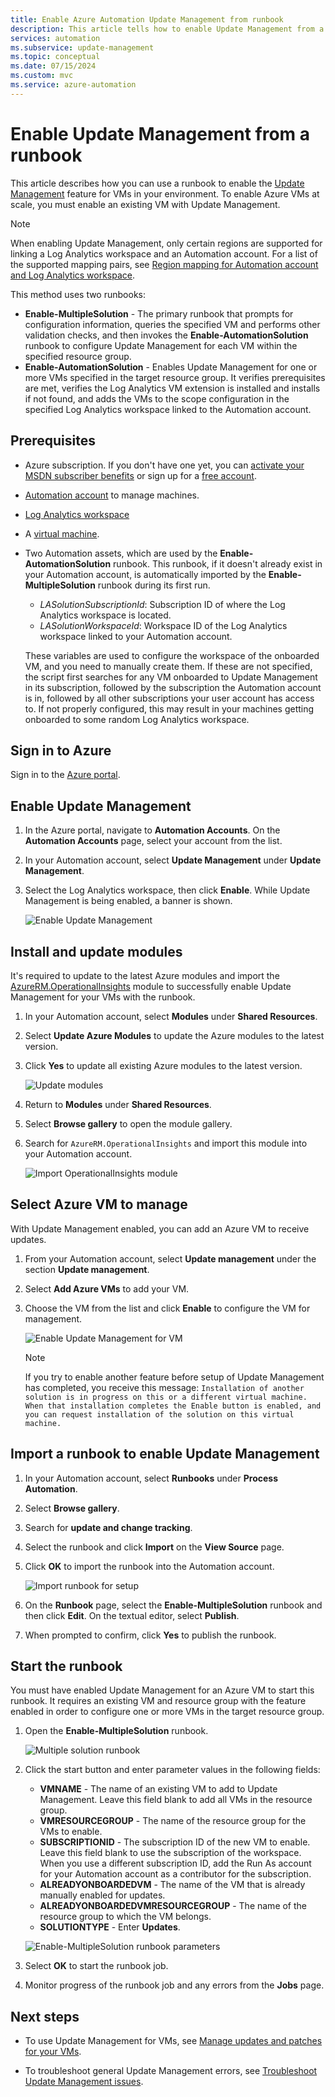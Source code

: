 ```yaml
---
title: Enable Azure Automation Update Management from runbook
description: This article tells how to enable Update Management from a runbook.
services: automation
ms.subservice: update-management
ms.topic: conceptual
ms.date: 07/15/2024
ms.custom: mvc
ms.service: azure-automation
---
```


# Enable Update Management from a runbook

This article describes how you can use a runbook to enable the [Update Management](overview.md) feature for VMs in your environment. To enable Azure VMs at scale, you must enable an existing VM with Update Management.

> [!NOTE]
> When enabling Update Management, only certain regions are supported for linking a Log Analytics workspace and an Automation account. For a list of the supported mapping pairs, see [Region mapping for Automation account and Log Analytics workspace](../how-to/region-mappings.md).

This method uses two runbooks:

* **Enable-MultipleSolution** - The primary runbook that prompts for configuration information, queries the specified VM and performs other validation checks, and then invokes the **Enable-AutomationSolution** runbook to configure Update Management for each VM within the specified resource group.
* **Enable-AutomationSolution** - Enables Update Management for one or more VMs specified in the target resource group. It verifies prerequisites are met, verifies the Log Analytics VM extension is installed and installs if not found, and adds the VMs to the scope configuration in the specified Log Analytics workspace linked to the Automation account.

## Prerequisites

* Azure subscription. If you don't have one yet, you can [activate your MSDN subscriber benefits](https://azure.microsoft.com/pricing/member-offers/msdn-benefits-details/) or sign up for a [free account](https://azure.microsoft.com/free/?WT.mc_id=A261C142F).
* [Automation account](../automation-security-overview.md) to manage machines.
* [Log Analytics workspace](../../azure-monitor/logs/log-analytics-workspace-overview.md)
* A [virtual machine](/azure/virtual-machines/windows/quick-create-portal).
* Two Automation assets, which are used by the **Enable-AutomationSolution** runbook. This runbook, if it doesn't already exist in your Automation account, is automatically imported by the **Enable-MultipleSolution** runbook during its first run.
    * *LASolutionSubscriptionId*: Subscription ID of where the Log Analytics workspace is located.
    * *LASolutionWorkspaceId*: Workspace ID of the Log Analytics workspace linked to your Automation account.

    These variables are used to configure the workspace of the onboarded VM, and you need to manually create them. If these are not specified, the script first searches for any VM onboarded to Update Management in its subscription, followed by the subscription the Automation account is in, followed by all other subscriptions your user account has access to. If not properly configured, this may result in your machines getting onboarded to some random Log Analytics workspace.

## Sign in to Azure

Sign in to the [Azure portal](https://portal.azure.com).

## Enable Update Management

1. In the Azure portal, navigate to **Automation Accounts**. On the **Automation Accounts** page, select your account from the list.

2. In your Automation account, select **Update Management** under **Update Management**.

3. Select the Log Analytics workspace, then click **Enable**. While Update Management is being enabled, a banner is shown.

    ![Enable Update Management](media/enable-from-runbook/enable-update-management.png)

## Install and update modules

It's required to update to the latest Azure modules and import the [AzureRM.OperationalInsights](/powershell/module/azurerm.operationalinsights) module to successfully enable Update Management for your VMs with the runbook.

1. In your Automation account, select **Modules** under **Shared Resources**.

2. Select **Update Azure Modules** to update the Azure modules to the latest version.

3. Click **Yes** to update all existing Azure modules to the latest version.

    ![Update modules](media/enable-from-runbook/update-modules.png)

4. Return to **Modules** under **Shared Resources**.

5. Select **Browse gallery** to open the module gallery.

6. Search for `AzureRM.OperationalInsights` and import this module into your Automation account.

    ![Import OperationalInsights module](media/enable-from-runbook/import-operational-insights-module-azurerm.png)

## Select Azure VM to manage

With Update Management enabled, you can add an Azure VM to receive updates.

1. From your Automation account, select **Update management** under the section **Update management**.

2. Select **Add Azure VMs** to add your VM.

3. Choose the VM from the list and click **Enable** to configure the VM for management.

   ![Enable Update Management for VM](media/enable-from-runbook/enable-update-management-vm.png)

    > [!NOTE]
    > If you try to enable another feature before setup of Update Management has completed, you receive this message: `Installation of another solution is in progress on this or a different virtual machine. When that installation completes the Enable button is enabled, and you can request installation of the solution on this virtual machine.`

## Import a runbook to enable Update Management

1. In your Automation account, select **Runbooks** under **Process Automation**.

2. Select **Browse gallery**.

3. Search for **update and change tracking**.

4. Select the runbook and click **Import** on the **View Source** page.

5. Click **OK** to import the runbook into the Automation account.

   ![Import runbook for setup](media/enable-from-runbook/import-from-gallery.png)

6. On the **Runbook** page, select the **Enable-MultipleSolution** runbook and then click **Edit**. On the textual editor, select  **Publish**.

7. When prompted to confirm, click **Yes** to publish the runbook.

## Start the runbook

You must have enabled Update Management for an Azure VM to start this runbook. It requires an existing VM and resource group with the feature enabled in order to configure one or more VMs in the target resource group.

1. Open the **Enable-MultipleSolution** runbook.

   ![Multiple solution runbook](media/enable-from-runbook/runbook-overview.png)

2. Click the start button and enter parameter values in the following fields:

   * **VMNAME** - The name of an existing VM to add to Update Management. Leave this field blank to add all VMs in the resource group.
   * **VMRESOURCEGROUP** - The name of the resource group for the VMs to enable.
   * **SUBSCRIPTIONID** - The subscription ID of the new VM to enable. Leave this field blank to use the subscription of the workspace. When you use a different subscription ID, add the Run As account for your Automation account as a contributor for the subscription.
   * **ALREADYONBOARDEDVM** - The name of the VM that is already manually enabled for updates.
   * **ALREADYONBOARDEDVMRESOURCEGROUP** - The name of the resource group to which the VM belongs.
   * **SOLUTIONTYPE** - Enter **Updates**.

   ![Enable-MultipleSolution runbook parameters](media/enable-from-runbook/runbook-parameters.png)

3. Select **OK** to start the runbook job.

4. Monitor progress of the runbook job and any errors from the **Jobs** page.

## Next steps

* To use Update Management for VMs, see [Manage updates and patches for your VMs](manage-updates-for-vm.md).

* To troubleshoot general Update Management errors, see [Troubleshoot Update Management issues](../troubleshoot/update-management.md).
